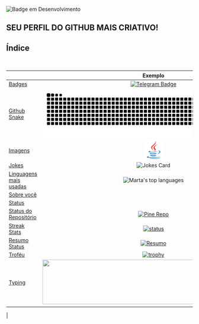 ![Badge em Desenvolvimento](http://img.shields.io/static/v1?label=STATUS&message=EM%20DESENVOLVIMENTO&color=GREEN&style=for-the-badge)

## SEU PERFIL DO GITHUB MAIS CRIATIVO!


## Índice

<br>

|| Exemplo|
|---|:---:|
| [Badges](./badge.md)|[![Telegram Badge](https://img.shields.io/badge/Telegram-2CA5E0?style=for-the-badge&logo=telegram&logoColor=white)]()|
| [Github Snake](./snake.md)|![Snake animation](https://github.com/martageraldo/martageraldo/blob/output/github-contribution-grid-snake.svg)|
| [Imagens](./image.md)|<img src="https://raw.githubusercontent.com/devicons/devicon/master/icons/java/java-original.svg" alt="java" width="50" height="50"/>|
| [Jokes](./jokes.md)|![Jokes Card](https://readme-jokes.vercel.app/api)|
|[Linguagens mais usadas](./linguagensUsadas.md)|![Marta's top languages](https://github-readme-stats.vercel.app/api/top-langs/?username=martageraldo&theme=blue-green)|
| [Sobre você](./comeco.md)| |
| [Status](./status.md)||
| [Status do Repositório](./statusRepositorio.md)|[![Pine Repo](https://github-readme-stats.vercel.app/api/pin/?username=martageraldo&repo=github-readme-stats&cache_seconds=86400&theme=rose_pine)]()|
| [Streak Stats](./streakStats.md)|[![status](https://github-readme-streak-stats.herokuapp.com/?user=martageraldo)]()|
| [Resumo Status](./status.md)|[![Resumo](https://github-profile-summary-cards.vercel.app/api/cards/profile-details?username=martageraldo&theme=radical)]()|
|[Troféu](./trofeu.md)|[![trophy](https://github-profile-trophy.vercel.app/?username=sciencepal&theme=juicyfresh&no-frame=true&row=1&&margin-w=20&no-bg=true)]()|
|[Typing](./typing.md)| <img src="https://raw.githubusercontent.com/martageraldo/things-for-your-github-profile/fcab89e6b75f9d0be95fe88fea5528a7a3ff5cbc/img/giveStarRepo.svg" height="120" width="600">  
|

